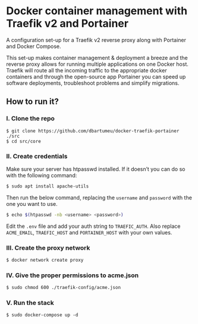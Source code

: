# Docker container management with Traefik v2 and Portainer

A configuration set-up for a Traefik v2 reverse proxy along with Portainer and Docker Compose.

This set-up makes container management & deployment a breeze and the reverse proxy allows for running multiple applications on one Docker host. Traefik will route all the incoming traffic to the appropriate docker containers and through the open-source app Portainer you can speed up software deployments, troubleshoot problems and simplify migrations.

## How to run it?

### I. Clone the repo

```
$ git clone https://github.com/dbartumeu/docker-traefik-portainer ./src
$ cd src/core
```

### II. Create credentials

Make sure your server has htpasswd installed. If it doesn’t you can do so with the following command:

```bash
$ sudo apt install apache-utils
```

Then run the below command, replacing the `username` and `password` with the one you want to use.

```bash
$ echo $(htpasswd -nb <username> <password>)
```

Edit the `.env` file and add your auth string to `TRAEFIC_AUTH`. Also replace `ACME_EMAIL`, `TRAEFIC_HOST` and `PORTAINER_HOST` with your own values.

### III. Create the proxy network

```bash
$ docker network create proxy
```

### IV. Give the proper permissions to acme.json

```bash
$ sudo chmod 600 ./traefik-config/acme.json
```

### V. Run the stack

```
$ sudo docker-compose up -d
```
